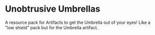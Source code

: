 # Unobtrusive Umbrellas
 A resource pack for Artifacts to get the Umbrella out of your eyes!  Like a "low shield" pack but for the Umbrella artifact.
